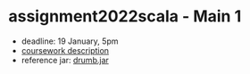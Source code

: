 # assignment2022scala - Main 1

* deadline: 19 January, 5pm
* [coursework description](https://nms.kcl.ac.uk/christian.urban/main_cw01.pdf)
* reference jar:
      [drumb.jar](https://nms.kcl.ac.uk/christian.urban/drumb.jar)